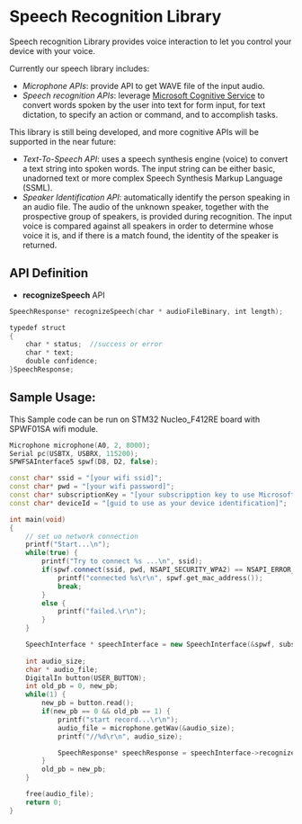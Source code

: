 # Speech Recognition Library

Speech recognition Library provides voice interaction to let you control your device with your voice.

Currently our speech library includes:
- *Microphone APIs*: provide API to get WAVE file of the input audio.
- *Speech recognition APIs*: leverage [Microsoft Cognitive Service](https://www.microsoft.com/cognitive-services/en-us/Speech-api/documentation/overview) to convert words spoken by the user into text for form input, for text dictation, to specify an action or command, and to accomplish tasks. 

This library is still being developed, and more cognitive APIs will be supported in the near future:
- *Text-To-Speech API*: uses a speech synthesis engine (voice) to convert a text string into spoken words. The input string can be either basic, unadorned text or more complex Speech Synthesis Markup Language (SSML).
- *Speaker Identification API*: automatically identify the person speaking in an audio file. The audio of the unknown speaker, together with the prospective group of speakers, is provided during recognition. The input voice is compared against all speakers in order to determine whose voice it is, and if there is a match found, the identity of the speaker is returned.


## API Definition
- **recognizeSpeech** API
```cpp
SpeechResponse* recognizeSpeech(char * audioFileBinary, int length); 

typedef struct
{
    char * status;  //success or error
    char * text;
    double confidence;
}SpeechResponse;
```

## Sample Usage:
This Sample code can be run on STM32 Nucleo_F412RE board with SPWF01SA wifi module.

``` cpp
Microphone microphone(A0, 2, 8000);
Serial pc(USBTX, USBRX, 115200);
SPWFSAInterface5 spwf(D8, D2, false);

const char* ssid = "[your wifi ssid]";
const char* pwd = "[your wifi password]";
const char* subscriptionKey = "[your subscripption key to use Microsoft Cognitive Service]";
const char* deviceId = "[guid to use as your device identification]";

int main(void)
{
    // set uo network connection
    printf("Start...\n");
    while(true) {
        printf("Try to connect %s ...\n", ssid);
        if(spwf.connect(ssid, pwd, NSAPI_SECURITY_WPA2) == NSAPI_ERROR_OK) {
            printf("connected %s\r\n", spwf.get_mac_address());
            break;
        }
        else {
            printf("failed.\r\n");
        }
    }

    SpeechInterface * speechInterface = new SpeechInterface(&spwf, subscriptionKey, deviceId, true);
    
    int audio_size;
    char * audio_file;
    DigitalIn button(USER_BUTTON);
    int old_pb = 0, new_pb;
    while(1) {
        new_pb = button.read();
        if(new_pb == 0 && old_pb == 1) {
            printf("start record...\r\n");
            audio_file = microphone.getWav(&audio_size);
            printf("//%d\r\n", audio_size);

            SpeechResponse* speechResponse = speechInterface->recognizeSpeech(audio_file, audio_size);
        }
        old_pb = new_pb;
    }

    free(audio_file);
    return 0;
}
```